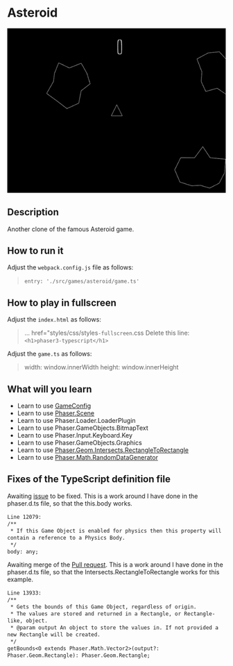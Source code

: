 # Asteroid

![Asteroid](/assets/games/asteroid/README.gif)

## Description

Another clone of the famous Asteroid game.

## How to run it

Adjust the `webpack.config.js` file as follows:
> `entry: './src/games/asteroid/game.ts'`

## How to play in fullscreen
Adjust the `index.html` as follows:
> ... href="styles/css/styles`-fullscreen`.css
> Delete this line: `<h1>phaser3-typescript</h1>`

Adjust the `game.ts` as follows:
> width: window.innerWidth
> height: window.innerHeight

## What will you learn

* Learn to use [GameConfig](https://github.com/digitsensitive/phaser3-typescript/blob/master/cheatsheets/game-config.md)
* Learn to use [Phaser.Scene](https://github.com/digitsensitive/phaser3-typescript/blob/master/cheatsheets/scene-config.md)
* Learn to use Phaser.Loader.LoaderPlugin
* Learn to use Phaser.GameObjects.BitmapText
* Learn to use Phaser.Input.Keyboard.Key
* Learn to use Phaser.GameObjects.Graphics
* Learn to use [Phaser.Geom.Intersects.RectangleToRectangle](https://github.com/photonstorm/phaser/blob/d1f5f8a82b4a64d2a6a6a269e148232b51661a19/src/geom/intersects/RectangleToRectangle.js)
* Learn to use [Phaser.Math.RandomDataGenerator](https://github.com/photonstorm/phaser/blob/31bf979eb25c70441b8228d5c9643a97746ea7fa/src/math/random-data-generator/RandomDataGenerator.js)


## Fixes of the TypeScript definition file

Awaiting [issue](https://github.com/photonstorm/phaser3-docs/issues/19) to be fixed.
This is a work around I have done in the phaser.d.ts file, so that the this.body works.
```
Line 12079:
/**
 * If this Game Object is enabled for physics then this property will contain a reference to a Physics Body.
 */
body: any;
```

Awaiting merge of the [Pull request](https://github.com/photonstorm/phaser3-docs/pull/23).
This is a work around I have done in the phaser.d.ts file, so that the Intersects.RectangleToRectangle works for this example.

```
Line 13933:
/**
 * Gets the bounds of this Game Object, regardless of origin.
 * The values are stored and returned in a Rectangle, or Rectangle-like, object.
 * @param output An object to store the values in. If not provided a new Rectangle will be created.
 */
getBounds<O extends Phaser.Math.Vector2>(output?: Phaser.Geom.Rectangle): Phaser.Geom.Rectangle;
```
